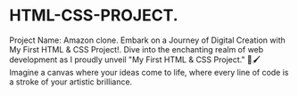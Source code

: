 # HTML-CSS-PROJECT.
Project Name: Amazon clone. Embark on a Journey of Digital Creation with My First HTML &amp; CSS Project!. Dive into the enchanting realm of web development as I proudly unveil "My First HTML &amp; CSS Project." 🚧🖌️ Imagine a canvas where your ideas come to life, where every line of code is a stroke of your artistic brilliance.
